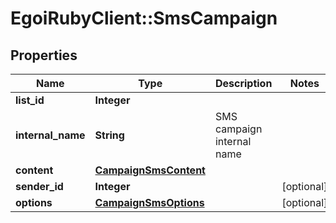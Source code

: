 # EgoiRubyClient::SmsCampaign

## Properties
Name | Type | Description | Notes
------------ | ------------- | ------------- | -------------
**list_id** | **Integer** |  | 
**internal_name** | **String** | SMS campaign internal name | 
**content** | [**CampaignSmsContent**](CampaignSmsContent.md) |  | 
**sender_id** | **Integer** |  | [optional] 
**options** | [**CampaignSmsOptions**](CampaignSmsOptions.md) |  | [optional] 


